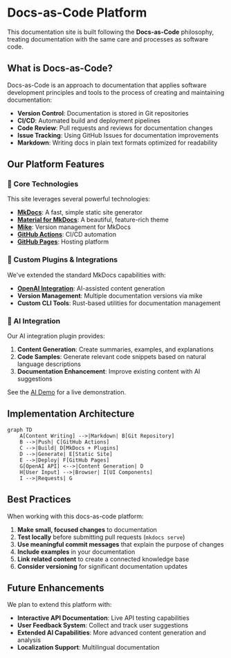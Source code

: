 # Docs-as-Code Platform

This documentation site is built following the **Docs-as-Code** philosophy, treating documentation with the same care and processes as software code.

## What is Docs-as-Code?

Docs-as-Code is an approach to documentation that applies software development principles and tools to the process of creating and maintaining documentation:

- **Version Control**: Documentation is stored in Git repositories
- **CI/CD**: Automated build and deployment pipelines
- **Code Review**: Pull requests and reviews for documentation changes
- **Issue Tracking**: Using GitHub Issues for documentation improvements
- **Markdown**: Writing docs in plain text formats optimized for readability

## Our Platform Features

### 🚀 Core Technologies

This site leverages several powerful technologies:

- **[MkDocs](https://www.mkdocs.org/)**: A fast, simple static site generator
- **[Material for MkDocs](https://squidfunk.github.io/mkdocs-material/)**: A beautiful, feature-rich theme
- **[Mike](https://github.com/jimporter/mike)**: Version management for MkDocs
- **[GitHub Actions](https://github.com/features/actions)**: CI/CD automation
- **[GitHub Pages](https://pages.github.com/)**: Hosting platform

### 🔌 Custom Plugins & Integrations

We've extended the standard MkDocs capabilities with:

- **[OpenAI Integration](./ai-demo.md)**: AI-assisted content generation
- **Version Management**: Multiple documentation versions via mike
- **Custom CLI Tools**: Rust-based utilities for documentation management

### 🤖 AI Integration

Our AI integration plugin provides:

1. **Content Generation**: Create summaries, examples, and explanations
2. **Code Samples**: Generate relevant code snippets based on natural language descriptions
3. **Documentation Enhancement**: Improve existing content with AI suggestions

See the [AI Demo](./ai-demo.md) for a live demonstration.

## Implementation Architecture

```mermaid
graph TD
    A[Content Writing] -->|Markdown| B[Git Repository]
    B -->|Push| C[GitHub Actions]
    C -->|Build| D[MkDocs + Plugins]
    D -->|Generate| E[Static Site]
    E -->|Deploy| F[GitHub Pages]
    G[OpenAI API] <-->|Content Generation| D
    H[User Input] -->|Browser| I[UI Components]
    I -->|Requests| G
```

## Best Practices

When working with this docs-as-code platform:

1. **Make small, focused changes** to documentation
2. **Test locally** before submitting pull requests (`mkdocs serve`)
3. **Use meaningful commit messages** that explain the purpose of changes
4. **Include examples** in your documentation
5. **Link related content** to create a connected knowledge base
6. **Consider versioning** for significant documentation updates

## Future Enhancements

We plan to extend this platform with:

- **Interactive API Documentation**: Live API testing capabilities
- **User Feedback System**: Collect and track user suggestions
- **Extended AI Capabilities**: More advanced content generation and analysis
- **Localization Support**: Multilingual documentation